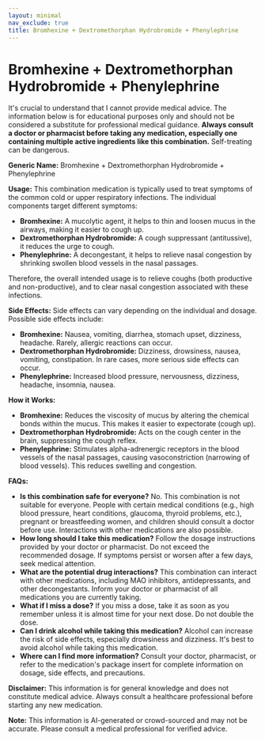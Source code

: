 ```yaml
---
layout: minimal
nav_exclude: true
title: Bromhexine + Dextromethorphan Hydrobromide + Phenylephrine
---
```


# Bromhexine + Dextromethorphan Hydrobromide + Phenylephrine

It's crucial to understand that I cannot provide medical advice.  The information below is for educational purposes only and should not be considered a substitute for professional medical guidance.  **Always consult a doctor or pharmacist before taking any medication, especially one containing multiple active ingredients like this combination.**  Self-treating can be dangerous.

**Generic Name:** Bromhexine + Dextromethorphan Hydrobromide + Phenylephrine

**Usage:** This combination medication is typically used to treat symptoms of the common cold or upper respiratory infections.  The individual components target different symptoms:

* **Bromhexine:**  A mucolytic agent, it helps to thin and loosen mucus in the airways, making it easier to cough up.
* **Dextromethorphan Hydrobromide:** A cough suppressant (antitussive), it reduces the urge to cough.
* **Phenylephrine:** A decongestant, it helps to relieve nasal congestion by shrinking swollen blood vessels in the nasal passages.

Therefore, the overall intended usage is to relieve coughs (both productive and non-productive), and to clear nasal congestion associated with these infections.


**Side Effects:**  Side effects can vary depending on the individual and dosage.  Possible side effects include:

* **Bromhexine:** Nausea, vomiting, diarrhea, stomach upset, dizziness, headache.  Rarely, allergic reactions can occur.
* **Dextromethorphan Hydrobromide:** Dizziness, drowsiness, nausea, vomiting, constipation.  In rare cases, more serious side effects can occur.
* **Phenylephrine:** Increased blood pressure, nervousness, dizziness, headache, insomnia, nausea.


**How it Works:**

* **Bromhexine:** Reduces the viscosity of mucus by altering the chemical bonds within the mucus. This makes it easier to expectorate (cough up).
* **Dextromethorphan Hydrobromide:** Acts on the cough center in the brain, suppressing the cough reflex.
* **Phenylephrine:**  Stimulates alpha-adrenergic receptors in the blood vessels of the nasal passages, causing vasoconstriction (narrowing of blood vessels). This reduces swelling and congestion.


**FAQs:**

* **Is this combination safe for everyone?** No.  This combination is not suitable for everyone.  People with certain medical conditions (e.g., high blood pressure, heart conditions, glaucoma, thyroid problems, etc.), pregnant or breastfeeding women, and children should consult a doctor before use.  Interactions with other medications are also possible.
* **How long should I take this medication?** Follow the dosage instructions provided by your doctor or pharmacist.  Do not exceed the recommended dosage.  If symptoms persist or worsen after a few days, seek medical attention.
* **What are the potential drug interactions?** This combination can interact with other medications, including MAO inhibitors, antidepressants, and other decongestants.  Inform your doctor or pharmacist of all medications you are currently taking.
* **What if I miss a dose?**  If you miss a dose, take it as soon as you remember unless it is almost time for your next dose.  Do not double the dose.
* **Can I drink alcohol while taking this medication?** Alcohol can increase the risk of side effects, especially drowsiness and dizziness. It's best to avoid alcohol while taking this medication.
* **Where can I find more information?** Consult your doctor, pharmacist, or refer to the medication's package insert for complete information on dosage, side effects, and precautions.


**Disclaimer:** This information is for general knowledge and does not constitute medical advice.  Always consult a healthcare professional before starting any new medication.


**Note:** This information is AI-generated or crowd-sourced and may not be accurate. Please consult a medical professional for verified advice.